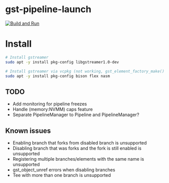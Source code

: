 # gst-pipeline-launch

[![Build and Run](https://github.com/shalex88/gst-example/actions/workflows/build.yaml/badge.svg)](https://github.com/shalex88/gst-example/actions/workflows/build.yaml)

# Install

```bash
# Install gstreamer
sudo apt -y install pkg-config libgstreamer1.0-dev

# Install gstreamer via vcpkg (not working, gst_element_factory_make() returns NULL)
sudo apt -y install pkg-config bison flex nasm
```

## TODO

- Add monitoring for pipeline freezes
- Handle (memory:NVMM) caps feature
- Separate PipelineManager to Pipeline and PipelineManager?

## Known issues

- Enabling branch that forks from disabled branch is unsupported
- Disabling branch that was forks and the fork is still enabled is unsupported
- Registering multiple branches/elements with the same name is unsupported
- gst_object_unref errors when disabling branches
- Tee with more than one branch is unsupported